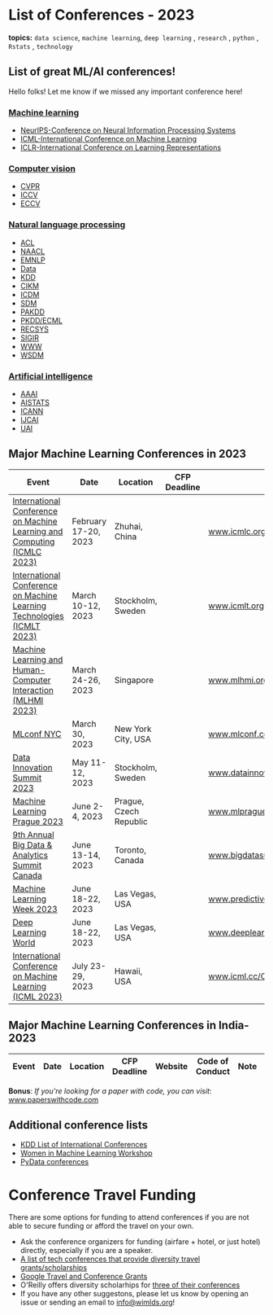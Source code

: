 # List of Conferences - 2023
**topics:**  `data science`, `machine learning`, `deep learning` , `research` , `python` , `Rstats` , `technology`

## List of great ML/AI conferences!

Hello folks! 
Let me know if we missed any important conference here!

### [Machine learning]()

 - [NeurIPS-Conference on Neural Information Processing Systems]()
 - [ICML-International Conference on Machine Learning]()
 - [ICLR-International Conference on Learning Representations]()

### [Computer vision]()

 - [CVPR]()
 - [ICCV]()
 - [ECCV]()


### [Natural language processing]()

 - [ACL]() 
 - [NAACL]()
 - [EMNLP]()
 - [Data]()
 - [KDD]()
 - [CIKM]()
 - [ICDM]()
 - [SDM]()
 - [PAKDD]()
 - [PKDD/ECML]()
 - [RECSYS]()
 - [SIGIR]()
 - [WWW]()
 - [WSDM]()

### [Artificial intelligence]()

 - [AAAI]()
 - [AISTATS]()
 - [ICANN]()
 - [IJCAI]()
 - [UAI]()
 

## Major Machine Learning Conferences in 2023

| Event   | Date  | Location | CFP Deadline | Website | Code of Conduct | Note | Status | 
|----|----|----|----|----|----|-----|----| 
| [International Conference on Machine Learning and Computing (ICMLC 2023)]() | February 17-20, 2023 | Zhuhai, China |  | www.icmlc.org|
| [International Conference on Machine Learning Technologies (ICMLT 2023)]() | March 10-12, 2023 | Stockholm, Sweden |  | www.icmlt.org |
| [Machine Learning and Human-Computer Interaction (MLHMI 2023)]() | March 24-26, 2023 | Singapore |  | www.mlhmi.org |
| [MLconf NYC]() | March 30, 2023 | New York City, USA | | www.mlconf.com/event/mlconf-new-york-city |
| [Data Innovation Summit 2023]() | May 11-12, 2023 | Stockholm, Sweden |  | www.datainnovationsummit.com |
| [Machine Learning Prague 2023]() | June 2-4, 2023 | Prague, Czech Republic | | www.mlprague.com |
| [9th Annual Big Data & Analytics Summit Canada]() | June 13-14, 2023 | Toronto, Canada |  | www.bigdatasummitcanada.com |
| [Machine Learning Week 2023]() | June 18-22, 2023 | Las Vegas, USA | | www.predictiveanalyticsworld.com/machinelearningweek |
| [Deep Learning World]() | June 18-22, 2023 | Las Vegas, USA |  | www.deeplearningworld.com |
| [International Conference on Machine Learning (ICML 2023)]() | July 23-29, 2023 | Hawaii, USA | | www.icml.cc/Conferences/2023 |



## Major Machine Learning Conferences in India-2023

| Event   | Date  | Location | CFP Deadline | Website | Code of Conduct | Note | Status | 
|----|----|----|----|----|----|-----|----| 


 
**Bonus**: *If you're looking for a paper with code, you can visit*: www.paperswithcode.com

## Additional conference lists

* [KDD List of International Conferences](https://www.kdnuggets.com/meetings/)
* [Women in Machine Learning Workshop](http://wimlworkshop.org/events/)
* [PyData conferences](https://pydata.org/events.html)


# Conference Travel Funding

There are some options for funding to attend conferences if you are not able to secure funding or afford the travel on your own.

- Ask the conference organizers for funding (airfare + hotel, or just hotel) directly, especially if you are a speaker.
- [A list of tech conferences that provide diversity travel grants/scholarships](https://github.com/fvcproductions/diversify-me)
- [Google Travel and Conference Grants](https://buildyourfuture.withgoogle.com/scholarships/google-travel-and-conference-grants/#!?detail-content-tabby_activeEl=overview)
- O'Reilly offers diversity scholarhips for [three of their conferences](https://www.oreilly.com/conferences/diversity-application.csp)
- If you have any other suggestons, please let us know by opening an issue or sending an email to info@wimlds.org!
